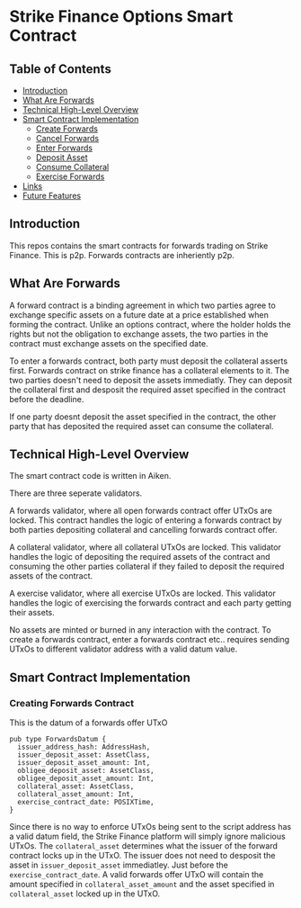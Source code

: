 # Strike Finance Options Smart Contract

## Table of Contents
- [Introduction](#introduction)
- [What Are Forwards](#what-are-forwards)
- [Technical High-Level Overview](#technical-high-level-overview)
- [Smart Contract Implementation](#smart-contract-implementation)
  - [Create Forwards](#create-forwards)
  - [Cancel Forwards](#cancel-forwards)
  - [Enter Forwards](#enter-forwards)
  - [Deposit Asset](#deposit-assets)
  - [Consume Collateral](#consume-collateral)
  - [Exercise Forwards](#exercise-forwards)
- [Links](#links)
- [Future Features](#future-features)


## Introduction
This repos contains the smart contracts for forwards trading on Strike Finance. This is p2p. Forwards contracts are inheriently p2p. 

## What Are Forwards
A forward contract is a binding agreement in which two parties agree to exchange specific assets on a future date at a price established when forming the contract. Unlike an options contract, where the holder holds the rights but not the obligation to exchange assets, the two parties in the contract must exchange assets on the specified date. 

To enter a forwards contract, both party must deposit the collateral asserts first. Forwards contract on strike finance has a collateral elements to it. The two parties doesn't need to deposit the assets immediatly. They can deposit the collateral first and desposit the required asset specified in the contract before the deadline.

If one party doesnt deposit the asset specified in the contract, the other party that has deposited the required asset can consume the collateral. 

## Technical High-Level Overview
The smart contract code is written in Aiken.

There are three seperate validators. 

A forwards validator, where all open forwards contract offer UTxOs are locked. This contract handles the logic of entering a forwards contract by both parties depositing collateral and cancelling forwards contract offer. 

A collateral validator, where all collateral UTxOs are locked. This validator handles the logic of depositing the required assets of the contract and consuming the other parties collateral if they failed to deposit the required assets of the contract.

A exercise validator, where all exercise UTxOs are locked. This validator handles the logic of exercising the forwards contract and each party getting their assets.

No assets are minted or burned in any interaction with the contract. To create a forwards contract, enter a forwards contract etc.. requires sending UTxOs to different validator address with a valid datum value. 

## Smart Contract Implementation

### Creating Forwards Contract
This is the datum of a forwards offer UTxO
```
pub type ForwardsDatum {
  issuer_address_hash: AddressHash,
  issuer_deposit_asset: AssetClass,
  issuer_deposit_asset_amount: Int,
  obligee_deposit_asset: AssetClass,
  obligee_deposit_asset_amount: Int,
  collateral_asset: AssetClass,
  collateral_asset_amount: Int,
  exercise_contract_date: POSIXTime,
}
```
Since there is no way to enforce UTxOs being sent to the script address has a valid datum field, the Strike Finance platform will simply ignore malicious UTxOs. The `collateral_asset` determines what the issuer of the forward contract locks up in the UTxO. The issuer does not need to desposit the asset in `issuer_deposit_asset` immediatley. Just before the `exercise_contract_date`. A valid forwards offer UTxO will contain the amount specified in `collateral_asset_amount` and the asset specified in `collateral_asset` locked up in the UTxO. 

###

